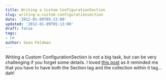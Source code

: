 ```yaml
---
title: Writing a Custom ConfigurationSection
slug: writing-a-custom-configurationsection
date: '2012-01-09T05:13:00'
updated: '2012-01-09T05:13:00'
draft: false
tags:
- C#
author: Sean Feldman
---
```

<p>Writing a Custom ConfigurationSection is not a big task, but can be very challenging if you forget some details. I loved <a href="http://www.abhisheksur.com/2011/09/writing-custom-configurationsection-to.html" target="_blank">this post</a> as it reminded me that you have to have both the Section tag and the collection within it tag… dah!</p>
